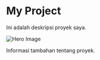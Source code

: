 # My Project

Ini adalah deskripsi proyek saya.

![Hero Image](https://github.com/siegrin/MyWebsite/blob/main/website.png)

Informasi tambahan tentang proyek.
